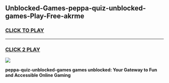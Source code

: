 
## Unblocked-Games-peppa-quiz-unblocked-games-Play-Free-akrme
<h3>
<a href="https://premium76.site?title=peppa-quiz-unblocked-games&ref=17A">CLICK TO PLAY</a></h3>
<hr>

<h3>
<a href="https://premium76.site?title=peppa-quiz-unblocked-games&ref=17A">CLICK 2 PLAY</a>
  
</h3>

<a href="https://premium76.site?title=peppa-quiz-unblocked-games&ref=17A"><img src="https://clearcache.store/games.png"></a>


**peppa-quiz-unblocked-games games unblocked: Your Gateway to Fun and Accessible Online Gaming**
